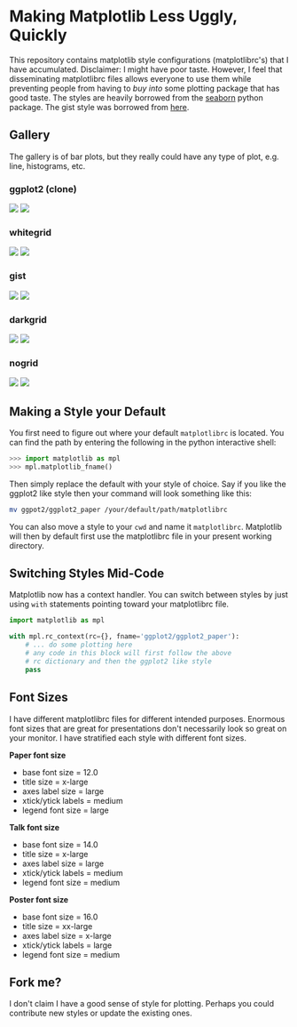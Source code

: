 # Making Matplotlib Less Uggly, Quickly

This repository contains matplotlib style configurations (matplotlibrc's) that I have accumulated. Disclaimer: I might have poor taste. However, I feel that disseminating matplotlibrc files allows everyone to use them while preventing people from having to *buy into* some plotting package that has good taste. The styles are heavily borrowed from the [seaborn](https://github.com/mwaskom/seaborn) python package. The gist style was borrowed from [here](https://gist.github.com/huyng/816622).

## Gallery

The gallery is of bar plots, but they really could have any type of plot, e.g. line, histograms, etc.

### ggplot2 (clone)
![](https://raw.github.com/ctokheim/matplotlibrc/master/examples/ggplot2.bar.png)
![](https://raw.github.com/ctokheim/matplotlibrc/master/examples/ggplot2.line.png)

### whitegrid
![](https://raw.github.com/ctokheim/matplotlibrc/master/examples/whitegrid.bar.png)
![](https://raw.github.com/ctokheim/matplotlibrc/master/examples/whitegrid.line.png)

### gist
![](https://raw.github.com/ctokheim/matplotlibrc/master/examples/gist.bar.png)
![](https://raw.github.com/ctokheim/matplotlibrc/master/examples/gist.line.png)

### darkgrid
![](https://raw.github.com/ctokheim/matplotlibrc/master/examples/darkgrid.bar.png)
![](https://raw.github.com/ctokheim/matplotlibrc/master/examples/darkgrid.line.png)

### nogrid
![](https://raw.github.com/ctokheim/matplotlibrc/master/examples/nogrid.bar.png)
![](https://raw.github.com/ctokheim/matplotlibrc/master/examples/nogrid.line.png)

## Making a Style your Default

You first need to figure out where your default `matplotlibrc` is located.
You can find the path by entering the following in the python interactive shell:

```python
>>> import matplotlib as mpl
>>> mpl.matplotlib_fname()
```

Then simply replace the default with your style of choice. Say if you 
like the ggplot2 like style then your command will look something like this:

```bash
mv ggpot2/ggplot2_paper /your/default/path/matplotlibrc
```

You can also move a style to your `cwd` and name it `matplotlibrc`. Matplotlib
will then by default first use the matplotlibrc file in your present working
directory.

## Switching Styles Mid-Code

Matplotlib now has a context handler. You can switch between styles by just using `with`
statements pointing toward your matplotlibrc file.

```python
import matplotlib as mpl

with mpl.rc_context(rc={}, fname='ggplot2/ggplot2_paper'):
    # ... do some plotting here
    # any code in this block will first follow the above
    # rc dictionary and then the ggplot2 like style
    pass
```

## Font Sizes

I have different matplotlibrc files for different intended purposes.
Enormous font sizes that are great for presentations don't necessarily
look so great on your monitor. I have stratified each style with different
font sizes.

**Paper font size**
* base font size = 12.0
* title size = x-large
* axes label size = large
* xtick/ytick labels = medium
* legend font size = large

**Talk font size**
* base font size = 14.0
* title size = x-large
* axes label size = large
* xtick/ytick labels = medium
* legend font size = medium

**Poster font size**
* base font size = 16.0
* title size = xx-large
* axes label size = x-large
* xtick/ytick labels = large
* legend font size = medium

## Fork me?

I don't claim I have a good sense of style for plotting. Perhaps you could
contribute new styles or update the existing ones.

